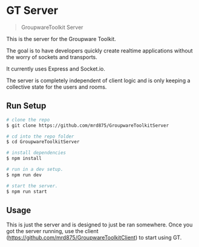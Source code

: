 # GT Server

> GroupwareToolkit Server

This is the server for the Groupware Toolkit.

The goal is to have developers quickly create realtime applications without the worry of sockets and transports.

It currently uses Express and Socket.io.

The server is completely independent of client logic and is only keeping a collective state for the users and rooms.

## Run Setup

```bash
# clone the repo
$ git clone https://github.com/mrd875/GroupwareToolkitServer

# cd into the repo folder
$ cd GroupwareToolkitServer

# install dependencies
$ npm install

# run in a dev setup.
$ npm run dev

# start the server.
$ npm run start
```

## Usage

This is just the server and is designed to just be ran somewhere. Once you got the server running, use the client (https://github.com/mrd875/GroupwareToolkitClient) to start using GT.
